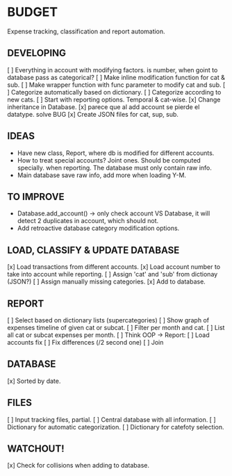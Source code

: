 # BUDGET
Expense tracking, classification and report automation.

## DEVELOPING
[ ] Everything in account with modifying factors. is number, when goint to database pass as categorical?
[ ] Make inline modification function for cat & sub.
[ ] Make wrapper function with func parameter to modify cat and sub.
[ ] Categorize automatically based on dictionary.
[ ] Categorize according to new cats.
[ ] Start with reporting options. Temporal & cat-wise.
[x] Change inheritance in Database.
[x] parece que al add account se pierde el datatype. solve BUG
[x] Create JSON files for cat, sup, sub.

## IDEAS
* Have new class, Report, where db is modified for different accounts.
* How to treat special accounts? Joint ones. Should be computed specially.
  when reporting. The database must only contain raw info.
* Main database save raw info, add more when loading Y-M.

## TO IMPROVE
* Database.add_account() -> only check account VS Database, it will detect 2 
  duplicates in account, which should not.
* Add retroactive database category modification options.

## LOAD, CLASSIFY & UPDATE DATABASE
[x] Load transactions from different accounts.
[x] Load account number to take into account while reporting.
[ ] Assign 'cat' and 'sub' from dictionay (JSON?)
[ ] Assign manually missing categories.
[x] Add to database.

## REPORT 
[ ] Select based on dictionary lists (supercategories)
[ ] Show graph of expenses timeline of given cat or subcat.
[ ] Filter per month and cat.
[ ] List all cat or subcat expenses per month.
[ ] Think OOP -> Report: 
 [ ] Load accounts fix
 [ ] Fix differences (/2 second one)
 [ ] Join
 
## DATABASE
[x] Sorted by date.

## FILES
[ ] Input tracking files, partial.
[ ] Central database with all information.
[ ] Dictionary for automatic categorization.
[ ] Dictionary for catefoty selection.

## WATCHOUT!
[x] Check for collisions when adding to database.
